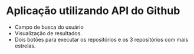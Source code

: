 # Aplicação utilizando API do Github

- Campo de busca do usuário
- Visualização de resultados.
- Dois botões para executar os repositórios e os 3 repositórios com mais estrelas.


